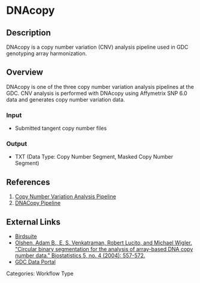 # DNAcopy

## Description ##

DNAcopy is a copy number variation (CNV) analysis pipeline used in GDC genotyping array harmonization.

## Overview ##

DNAcopy is one of the three copy number variation analysis pipelines at the GDC. CNV analysis is performed with DNAcopy using Affymetrix SNP 6.0 data and generates copy number variation data.

### Input

* Submitted tangent copy number files

### Output

* TXT (Data Type: Copy Number Segment, Masked Copy Number Segment)

## References ##

1. [Copy Number Variation Analysis Pipeline](/Data/Bioinformatics_Pipelines/CNV_Pipeline/)
1. [DNACopy Pipeline](/Data/Bioinformatics_Pipelines/CNV_Pipeline/#dnacopy-pipeline)

## External Links ##

* [Birdsuite](https://www.broadinstitute.org/scientific-community/science/programs/medical-and-population-genetics/birdsuite/birdsuite)
* [Olshen, Adam B., E. S. Venkatraman, Robert Lucito, and Michael Wigler. "Circular binary segmentation for the analysis of array-based DNA copy number data." Biostatistics 5, no. 4 (2004): 557-572.](http://biostatistics.oxfordjournals.org/content/5/4/557.short)
* [GDC Data Portal](https://portal.gdc.cancer.gov)

Categories: Workflow Type